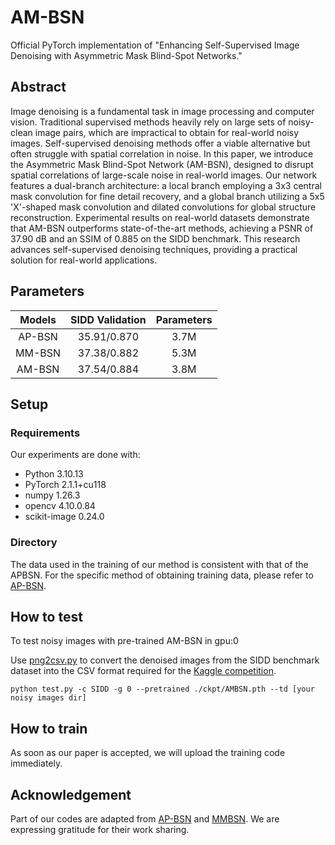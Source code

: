 # AM-BSN
Official PyTorch implementation of "Enhancing Self-Supervised Image Denoising with Asymmetric Mask Blind-Spot Networks."
<!-- ![图片描述](./images/example.png) -->

## Abstract
Image denoising is a fundamental task in image processing and computer vision. Traditional supervised methods heavily rely on large sets of noisy-clean image pairs, which are impractical to obtain for real-world noisy images. Self-supervised denoising methods offer a viable alternative but often struggle with spatial correlation in noise. In this paper, we introduce the Asymmetric Mask Blind-Spot Network (AM-BSN), designed to disrupt spatial correlations of large-scale noise in real-world images. Our network features a dual-branch architecture: a local branch employing a 3x3 central mask convolution for fine detail recovery, and a global branch utilizing a 5x5 'X'-shaped mask convolution and dilated convolutions for global structure reconstruction. Experimental results on real-world datasets demonstrate that AM-BSN outperforms state-of-the-art methods, achieving a PSNR of 37.90 dB and an SSIM of 0.885 on the SIDD benchmark. This research advances self-supervised denoising techniques, providing a practical solution for real-world applications.

## Parameters
|   __Models__   |                                    __SIDD Validation__                                   |__Parameters__ |
|:----------:|:-----------------------------------------------------------------------------------------------:|:-------:|
| AP-BSN |                                             35.91/0.870                                             |   3.7M   |
| MM-BSN |                                             37.38/0.882                                             |   5.3M   |
| AM-BSN |                                             37.54/0.884                                             |   3.8M   |

## Setup
### Requirements

Our experiments are done with:

- Python 3.10.13
- PyTorch 2.1.1+cu118
- numpy 1.26.3
- opencv 4.10.0.84
- scikit-image 0.24.0

### Directory
The data used in the training of our method is consistent with that of the APBSN. For the specific method of obtaining training data, please refer to [AP-BSN](https://github.com/wooseoklee4/AP-BSN).


## How to test
To test noisy images with pre-trained AM-BSN in gpu:0

Use [png2csv.py](https://github.com/wam730/AM-BSN/blob/main/png2csv.py) to convert the denoised images from the SIDD benchmark dataset into the CSV format required for the [Kaggle competition](https://www.kaggle.com/competitions/sidd-benchmark-srgb-psnr/leaderboard).
```
python test.py -c SIDD -g 0 --pretrained ./ckpt/AMBSN.pth --td [your noisy images dir]
```

## How to train
As soon as our paper is accepted, we will upload the training code immediately.

## Acknowledgement
Part of our codes are adapted from [AP-BSN](https://github.com/wooseoklee4/AP-BSN) and [MMBSN](https://github.com/dannie125/MM-BSN). We are expressing gratitude for their work sharing.
